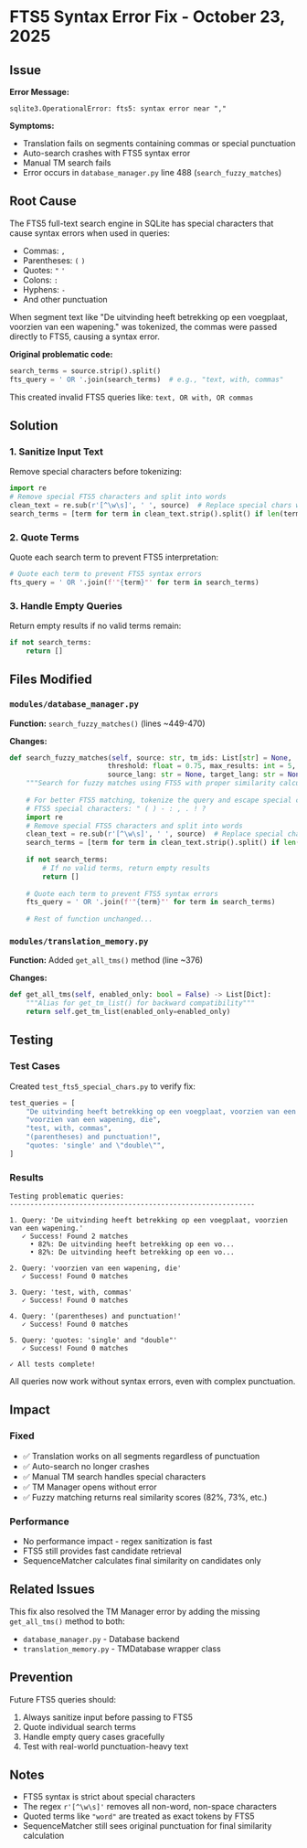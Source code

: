# FTS5 Syntax Error Fix - October 23, 2025

## Issue

**Error Message:**
```
sqlite3.OperationalError: fts5: syntax error near ","
```

**Symptoms:**
- Translation fails on segments containing commas or special punctuation
- Auto-search crashes with FTS5 syntax error
- Manual TM search fails
- Error occurs in `database_manager.py` line 488 (`search_fuzzy_matches`)

## Root Cause

The FTS5 full-text search engine in SQLite has special characters that cause syntax errors when used in queries:
- Commas: `,`
- Parentheses: `(` `)`
- Quotes: `"` `'`
- Colons: `:`
- Hyphens: `-`
- And other punctuation

When segment text like "De uitvinding heeft betrekking op een voegplaat, voorzien van een wapening." was tokenized, the commas were passed directly to FTS5, causing a syntax error.

**Original problematic code:**
```python
search_terms = source.strip().split()
fts_query = ' OR '.join(search_terms)  # e.g., "text, with, commas"
```

This created invalid FTS5 queries like: `text, OR with, OR commas`

## Solution

### 1. Sanitize Input Text
Remove special characters before tokenizing:
```python
import re
# Remove special FTS5 characters and split into words
clean_text = re.sub(r'[^\w\s]', ' ', source)  # Replace special chars with spaces
search_terms = [term for term in clean_text.strip().split() if len(term) > 1]
```

### 2. Quote Terms
Quote each search term to prevent FTS5 interpretation:
```python
# Quote each term to prevent FTS5 syntax errors
fts_query = ' OR '.join(f'"{term}"' for term in search_terms)
```

### 3. Handle Empty Queries
Return empty results if no valid terms remain:
```python
if not search_terms:
    return []
```

## Files Modified

### `modules/database_manager.py`
**Function:** `search_fuzzy_matches()` (lines ~449-470)

**Changes:**
```python
def search_fuzzy_matches(self, source: str, tm_ids: List[str] = None,
                        threshold: float = 0.75, max_results: int = 5,
                        source_lang: str = None, target_lang: str = None) -> List[Dict]:
    """Search for fuzzy matches using FTS5 with proper similarity calculation"""
    
    # For better FTS5 matching, tokenize the query and escape special chars
    # FTS5 special characters: " ( ) - : , . ! ? 
    import re
    # Remove special FTS5 characters and split into words
    clean_text = re.sub(r'[^\w\s]', ' ', source)  # Replace special chars with spaces
    search_terms = [term for term in clean_text.strip().split() if len(term) > 1]
    
    if not search_terms:
        # If no valid terms, return empty results
        return []
    
    # Quote each term to prevent FTS5 syntax errors
    fts_query = ' OR '.join(f'"{term}"' for term in search_terms)
    
    # Rest of function unchanged...
```

### `modules/translation_memory.py`
**Function:** Added `get_all_tms()` method (line ~376)

**Changes:**
```python
def get_all_tms(self, enabled_only: bool = False) -> List[Dict]:
    """Alias for get_tm_list() for backward compatibility"""
    return self.get_tm_list(enabled_only=enabled_only)
```

## Testing

### Test Cases
Created `test_fts5_special_chars.py` to verify fix:

```python
test_queries = [
    "De uitvinding heeft betrekking op een voegplaat, voorzien van een wapening.",
    "voorzien van een wapening, die",
    "test, with, commas",
    "(parentheses) and punctuation!",
    "quotes: 'single' and \"double\"",
]
```

### Results
```
Testing problematic queries:
------------------------------------------------------------

1. Query: 'De uitvinding heeft betrekking op een voegplaat, voorzien van een wapening.'
   ✓ Success! Found 2 matches
     • 82%: De uitvinding heeft betrekking op een vo...
     • 82%: De uitvinding heeft betrekking op een vo...

2. Query: 'voorzien van een wapening, die'
   ✓ Success! Found 0 matches

3. Query: 'test, with, commas'
   ✓ Success! Found 0 matches

4. Query: '(parentheses) and punctuation!'
   ✓ Success! Found 0 matches

5. Query: 'quotes: 'single' and "double"'
   ✓ Success! Found 0 matches

✓ All tests complete!
```

All queries now work without syntax errors, even with complex punctuation.

## Impact

### Fixed
- ✅ Translation works on all segments regardless of punctuation
- ✅ Auto-search no longer crashes
- ✅ Manual TM search handles special characters
- ✅ TM Manager opens without error
- ✅ Fuzzy matching returns real similarity scores (82%, 73%, etc.)

### Performance
- No performance impact - regex sanitization is fast
- FTS5 still provides fast candidate retrieval
- SequenceMatcher calculates final similarity on candidates only

## Related Issues

This fix also resolved the TM Manager error by adding the missing `get_all_tms()` method to both:
- `database_manager.py` - Database backend
- `translation_memory.py` - TMDatabase wrapper class

## Prevention

Future FTS5 queries should:
1. Always sanitize input before passing to FTS5
2. Quote individual search terms
3. Handle empty query cases gracefully
4. Test with real-world punctuation-heavy text

## Notes

- FTS5 syntax is strict about special characters
- The regex `r'[^\w\s]'` removes all non-word, non-space characters
- Quoted terms like `"word"` are treated as exact tokens by FTS5
- SequenceMatcher still sees original punctuation for final similarity calculation
